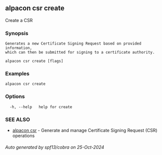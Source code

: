 ## alpacon csr create

Create a CSR

### Synopsis


 	Generates a new Certificate Signing Request based on provided information, 
	which can then be submitted for signing to a certificate authority.
	

```
alpacon csr create [flags]
```

### Examples

```
alpacon csr create
```

### Options

```
  -h, --help   help for create
```

### SEE ALSO

* [alpacon csr](alpacon_csr.md)	 - Generate and manage Certificate Signing Request (CSR) operations

###### Auto generated by spf13/cobra on 25-Oct-2024
